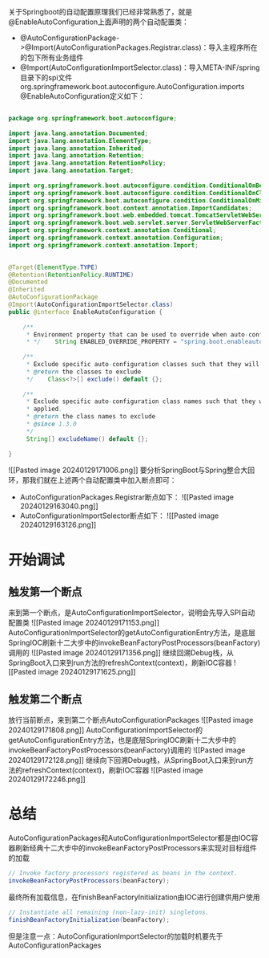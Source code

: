关于Springboot的自动配置原理我们已经非常熟悉了，就是@EnableAutoConfiguration上面声明的两个自动配置类：
- @AutoConfigurationPackage->@Import(AutoConfigurationPackages.Registrar.class)：导入主程序所在的包下所有业务组件
- @Import(AutoConfigurationImportSelector.class)：导入META-INF/spring目录下的spi文件org.springframework.boot.autoconfigure.AutoConfiguration.imports
@EnableAutoConfiguration定义如下：
```java

package org.springframework.boot.autoconfigure;  
  
import java.lang.annotation.Documented;  
import java.lang.annotation.ElementType;  
import java.lang.annotation.Inherited;  
import java.lang.annotation.Retention;  
import java.lang.annotation.RetentionPolicy;  
import java.lang.annotation.Target;  
  
import org.springframework.boot.autoconfigure.condition.ConditionalOnBean;  
import org.springframework.boot.autoconfigure.condition.ConditionalOnClass;  
import org.springframework.boot.autoconfigure.condition.ConditionalOnMissingBean;  
import org.springframework.boot.context.annotation.ImportCandidates;  
import org.springframework.boot.web.embedded.tomcat.TomcatServletWebServerFactory;  
import org.springframework.boot.web.servlet.server.ServletWebServerFactory;  
import org.springframework.context.annotation.Conditional;  
import org.springframework.context.annotation.Configuration;  
import org.springframework.context.annotation.Import;  
  

@Target(ElementType.TYPE)  
@Retention(RetentionPolicy.RUNTIME)  
@Documented  
@Inherited  
@AutoConfigurationPackage  
@Import(AutoConfigurationImportSelector.class)  
public @interface EnableAutoConfiguration {  
  
    /**  
     * Environment property that can be used to override when auto-configuration is     * enabled.     
     * */    String ENABLED_OVERRIDE_PROPERTY = "spring.boot.enableautoconfiguration";  
  
    /**  
     * Exclude specific auto-configuration classes such that they will never be applied.     
     * @return the classes to exclude  
     */    Class<?>[] exclude() default {};  
  
    /**  
     * Exclude specific auto-configuration class names such that they will never be     
     * applied.     
     * @return the class names to exclude  
     * @since 1.3.0  
     */    
     String[] excludeName() default {};  
  
}
```
![[Pasted image 20240129171006.png]]
要分析SpringBoot与Spring整合大回环，那我们就在上述两个自动配置类中加入断点即可：
- AutoConfigurationPackages.Registrar断点如下：
![[Pasted image 20240129163040.png]]
- AutoConfigurationImportSelector断点如下：
![[Pasted image 20240129163126.png]]

# 开始调试
## 触发第一个断点
来到第一个断点，是AutoConfigurationImportSelector，说明会先导入SPI自动配置类
![[Pasted image 20240129171153.png]]
AutoConfigurationImportSelector的getAutoConfigurationEntry方法，是底层SpringIOC刷新十二大步中的invokeBeanFactoryPostProcessors(beanFactory)调用的
![[Pasted image 20240129171356.png]]
继续回溯Debug栈，从SpringBoot入口来到run方法的refreshContext(context)，刷新IOC容器
![[Pasted image 20240129171625.png]]
## 触发第二个断点
放行当前断点，来到第二个断点AutoConfigurationPackages
![[Pasted image 20240129171808.png]]
AutoConfigurationImportSelector的getAutoConfigurationEntry方法，也是底层SpringIOC刷新十二大步中的invokeBeanFactoryPostProcessors(beanFactory)调用的
![[Pasted image 20240129172128.png]]
继续向下回溯Debug栈，从SpringBoot入口来到run方法的refreshContext(context)，刷新IOC容器
![[Pasted image 20240129172246.png]]
# 总结
AutoConfigurationPackages和AutoConfigurationImportSelector都是由IOC容器刷新经典十二大步中的invokeBeanFactoryPostProcessors来实现对目标组件的加载
```java
// Invoke factory processors registered as beans in the context.  
invokeBeanFactoryPostProcessors(beanFactory);
```
最终所有加载信息，在finishBeanFactoryInitialization由IOC进行创建供用户使用
```java
// Instantiate all remaining (non-lazy-init) singletons.  
finishBeanFactoryInitialization(beanFactory);
```

但是注意一点：AutoConfigurationImportSelector的加载时机要先于AutoConfigurationPackages